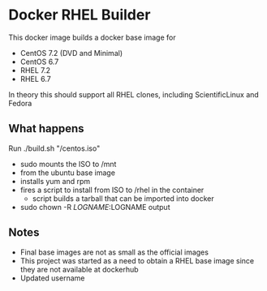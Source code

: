 # Docker RHEL Builder

This docker image builds a docker base image for
- CentOS 7.2 (DVD and Minimal)
- CentOS 6.7
- RHEL 7.2
- RHEL 6.7

In theory this should support all RHEL clones, including ScientificLinux and Fedora

## What happens
Run ./build.sh "<path to ISO>/centos.iso"
- sudo mounts the ISO to /mnt
- from the ubuntu base image
- installs yum and rpm
- fires a script to install from ISO to /rhel in the container
  - script builds a tarball that can be imported into docker
- sudo chown -R $LOGNAME:$LOGNAME output


## Notes
- Final base images are not as small as the official images
- This project was started as a need to obtain a RHEL base image since they are not available at dockerhub
- Updated username

